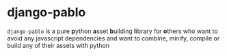 # django-pablo

`django-pablo` is a pure **p**ython **a**sset **b**uilding **l**ibrary for **o**thers who want to avoid any javascript
dependencies and want to combine, minify, compile or build any of their assets with python
